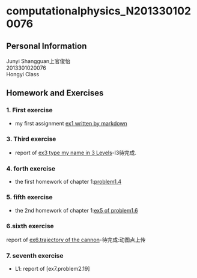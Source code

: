 # computationalphysics_N2013301020076
## Personal Information
Junyi Shangguan上官俊怡  
2013301020076  
Hongyi Class  
## Homework and Exercises
### 1. First exercise
- my first assignment [ex1 written by markdown](https://github.com/JunyiShangguan/computationalphysics_N2013301020076/blob/master/ex1.md)  
### 3. Third exercise       
- report of [ex3 type my name in 3 Levels](https://github.com/JunyiShangguan/computationalphysics_N2013301020076/tree/master/ex3.type_name)-l3待完成.  
### 4. forth exercise      
- the first homework of chapter 1:[problem1.4](https://github.com/JunyiShangguan/computationalphysics_N2013301020076/blob/master/ex4_ch1.4/README.md)  
### 5. fifth exercise
- the 2nd homework of chapter 1:[ex5 of problem1.6](https://github.com/JunyiShangguan/computationalphysics_N2013301020076/tree/master/ex5_ch1.6)  
### 6.sixth exercise    
report of [ex6.trajectory of the cannon](https://github.com/JunyiShangguan/computationalphysics_N2013301020076/tree/master/ex6_ch2.9)-待完成:动图点上传  
### 7. seventh exercise
- L1: report of [ex7.problem2.19] 

